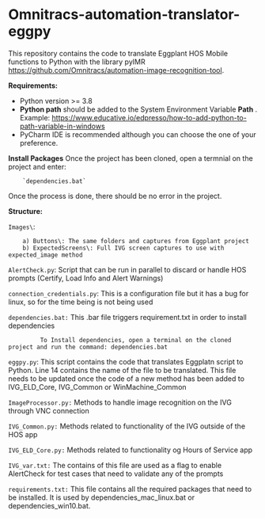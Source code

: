 # Omnitracs-automation-translator-eggpy
This repository contains the code to translate Eggplant HOS Mobile functions to Python with the library pyIMR 
https://github.com/Omnitracs/automation-image-recognition-tool.

**Requirements:**
- Python version >= 3.8
- **Python path** should be added to the System Environment Variable **Path** . Example: https://www.educative.io/edpresso/how-to-add-python-to-path-variable-in-windows 
- PyCharm IDE is recommended although you can choose the one of your preference.


**Install Packages**
Once the project has been cloned, open a termnial on the project and enter:

        `dependencies.bat`

Once the process is done, there should be no error in the project.


**Structure:**

`Images\`:

        a) Buttons\: The same folders and captures from Eggplant project
        b) ExpectedScreens\: Full IVG screen captures to use with expected_image method
        
        
`AlertCheck.py`: Script that can be run in parallel to discard or handle HOS prompts (Certify, Load Info and Alert Warnings)


`connection_credentials.py`: This is a configuration file but it has a bug for linux, so for the time being is not being used


`dependencies.bat:` This .bar file triggers requirement.txt in order to install dependencies
            
             To Install dependencies, open a terminal on the cloned project and run the command: dependencies.bat
              
              
`eggpy.py`: This script contains the code that translates Eggplatn script to Python.
            Line 14 contains the name of the file to be translated.
            This file needs to be updated once the code of a new method has been added to IVG_ELD_Core, IVG_Common or WinMachine_Common
            
            
`ImageProcessor.py:` Methods to handle image recognition on the IVG through VNC connection

 
`IVG_Common.py:` Methods related to functionality of the IVG outside of the HOS app


`IVG_ELD_Core.py:` Methods related to functionality og Hours of Service app


`IVG_var.txt:` The contains of this file are used as a flag to enable AlertCheck for test cases that need to validate any of the prompts


`requirements.txt:` This file contains all the required packages that need to be installed. It is used by dependencies_mac_linux.bat or 
                    dependencies_win10.bat.
                    
 
 
            
     



